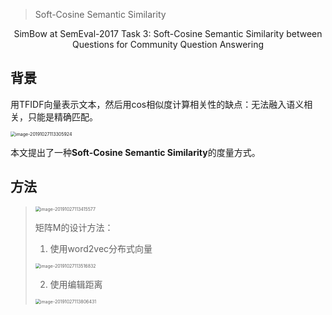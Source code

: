 > Soft-Cosine Semantic Similarity

<center>SimBow at SemEval-2017 Task 3: Soft-Cosine Semantic Similarity between Questions for Community Question Answering</center>

## 背景

用TFIDF向量表示文本，然后用cos相似度计算相关性的缺点：无法融入语义相关，只能是精确匹配。

<img src="/Users/caiyinqiong/Library/Application Support/typora-user-images/image-20191027113305924.png" alt="image-20191027113305924" style="zoom:50%;" />



本文提出了一种**Soft-Cosine Semantic Similarity**的度量方式。



## 方法

> <img src="/Users/caiyinqiong/Library/Application Support/typora-user-images/image-20191027113415577.png" alt="image-20191027113415577" style="zoom:50%;" />
>
> 矩阵M的设计方法：
>
> 1. 使用word2vec分布式向量
>
> <img src="/Users/caiyinqiong/Library/Application Support/typora-user-images/image-20191027113516832.png" alt="image-20191027113516832" style="zoom:50%;" />
>
> 2. 使用编辑距离
>
> <img src="/Users/caiyinqiong/Library/Application Support/typora-user-images/image-20191027113806431.png" alt="image-20191027113806431" style="zoom:50%;" />



